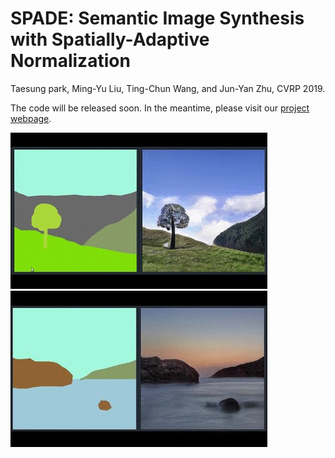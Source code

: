 # SPADE: Semantic Image Synthesis with Spatially-Adaptive Normalization

Taesung park, Ming-Yu Liu, Ting-Chun Wang, and Jun-Yan Zhu, CVRP 2019. 

The code will be released soon. In the meantime, please visit our [project webpage](https://nvlabs.github.io/SPADE/).

 ![GauGAN demo](./docs/images/treepond.gif)  ![GauGAN demo](./docs/images/ocean.gif) 


